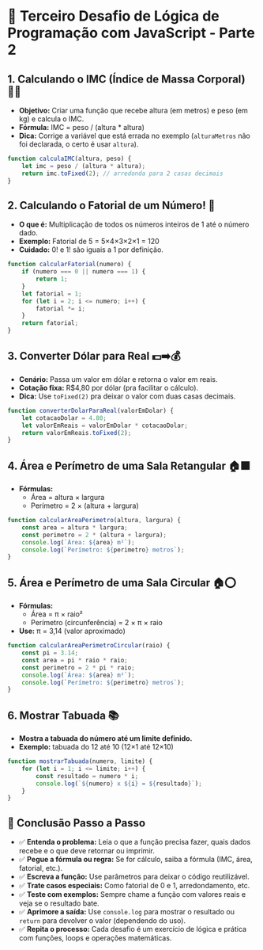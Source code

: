 # 🧠 Terceiro Desafio de Lógica de Programação com JavaScript - Parte 2

## 1. Calculando o IMC (Índice de Massa Corporal) 🏋️‍♂️

- **Objetivo:** Criar uma função que recebe altura (em metros) e peso (em kg) e calcula o IMC.
- **Fórmula:** IMC = peso / (altura * altura)
- **Dica:** Corrige a variável que está errada no exemplo (`alturaMetros` não foi declarada, o certo é usar `altura`).

```js
function calculaIMC(altura, peso) {
    let imc = peso / (altura * altura);
    return imc.toFixed(2); // arredonda para 2 casas decimais
}
```

## 2. Calculando o Fatorial de um Número! 🔢

- **O que é:** Multiplicação de todos os números inteiros de 1 até o número dado.
- **Exemplo:** Fatorial de 5 = 5×4×3×2×1 = 120
- **Cuidado:** 0! e 1! são iguais a 1 por definição.

```js
function calcularFatorial(numero) {
    if (numero === 0 || numero === 1) {
        return 1;
    }
    let fatorial = 1;
    for (let i = 2; i <= numero; i++) {
        fatorial *= i;
    }
    return fatorial;
}
```

## 3. Converter Dólar para Real 💵➡️💰

- **Cenário:** Passa um valor em dólar e retorna o valor em reais.
- **Cotação fixa:** R$4,80 por dólar (pra facilitar o cálculo).
- **Dica:** Use `toFixed(2)` pra deixar o valor com duas casas decimais.

```js
function converterDolarParaReal(valorEmDolar) {
    let cotacaoDolar = 4.80;
    let valorEmReais = valorEmDolar * cotacaoDolar;
    return valorEmReais.toFixed(2);
}
```

## 4. Área e Perímetro de uma Sala Retangular 🏠⬛

- **Fórmulas:**
  - Área = altura × largura
  - Perímetro = 2 × (altura + largura)

```js
function calcularAreaPerimetro(altura, largura) {
    const area = altura * largura;
    const perimetro = 2 * (altura + largura);
    console.log(`Área: ${area} m²`);
    console.log(`Perímetro: ${perimetro} metros`);
}
```

## 5. Área e Perímetro de uma Sala Circular 🏠⭕️

- **Fórmulas:**
  - Área = π × raio²
  - Perímetro (circunferência) = 2 × π × raio
- **Use:** π = 3,14 (valor aproximado)

```js
function calcularAreaPerimetroCircular(raio) {
    const pi = 3.14;
    const area = pi * raio * raio;
    const perimetro = 2 * pi * raio;
    console.log(`Área: ${area} m²`);
    console.log(`Perímetro: ${perimetro} metros`);
}
```

## 6. Mostrar Tabuada 📚

- **Mostra a tabuada do número até um limite definido.**
- **Exemplo:** tabuada do 12 até 10 (12×1 até 12×10)

```js
function mostrarTabuada(numero, limite) {
    for (let i = 1; i <= limite; i++) {
        const resultado = numero * i;
        console.log(`${numero} x ${i} = ${resultado}`);
    }
}
```

## 🏁 Conclusão Passo a Passo

- ✅ **Entenda o problema:** Leia o que a função precisa fazer, quais dados recebe e o que deve retornar ou imprimir.
- ✅ **Pegue a fórmula ou regra:** Se for cálculo, saiba a fórmula (IMC, área, fatorial, etc.).
- ✅ **Escreva a função:** Use parâmetros para deixar o código reutilizável.
- ✅ **Trate casos especiais:** Como fatorial de 0 e 1, arredondamento, etc.
- ✅ **Teste com exemplos:** Sempre chame a função com valores reais e veja se o resultado bate.
- ✅ **Aprimore a saída:** Use `console.log` para mostrar o resultado ou `return` para devolver o valor (dependendo do uso).
- ✅ **Repita o processo:** Cada desafio é um exercício de lógica e prática com funções, loops e operações matemáticas.
